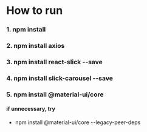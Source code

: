 # How to run

### 1. npm install
### 2. npm install axios
### 3. npm install react-slick --save
### 4. npm install slick-carousel --save
### 5. npm install @material-ui/core
####    if unnecessary, try
* npm install @material-ui/core --legacy-peer-deps
